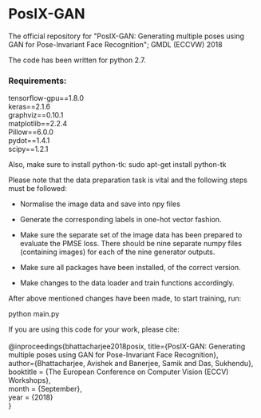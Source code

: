 # PosIX-GAN
The official repository for "PosIX-GAN: Generating multiple poses using GAN for Pose-Invariant Face Recognition"; GMDL (ECCVW) 2018

The code has been written for python 2.7. <br />
### Requirements: ###

tensorflow-gpu==1.8.0 <br />
keras==2.1.6 <br />
graphviz==0.10.1 <br />
matplotlib==2.2.4 <br />
Pillow==6.0.0 <br />
pydot==1.4.1 <br />
scipy==1.2.1 <br />

Also, make sure to install python-tk: sudo apt-get install python-tk

Please note that the data preparation task is vital and the following steps must be followed:  

* Normalise the image data and save into npy files

* Generate the corresponding labels in one-hot vector fashion.

* Make sure the separate set of the image data has been prepared to evaluate the PMSE loss. There should be nine separate numpy files (containing images) for each of the nine generator outputs.

* Make sure all packages have been installed, of the correct version.

* Make changes to the data loader and train functions accordingly.

After above mentioned changes have been made, to start training, run:

python main.py


If you are using this code for your work, please cite:
<br />
<br />
@inproceedings{bhattacharjee2018posix,
  title={PosIX-GAN: Generating multiple poses using GAN for Pose-Invariant Face Recognition},  
  author={Bhattacharjee, Avishek and Banerjee, Samik and Das, Sukhendu},  
  booktitle = {The European Conference on Computer Vision (ECCV) Workshops},  
  month = {September},  
  year = {2018}<br />
}
